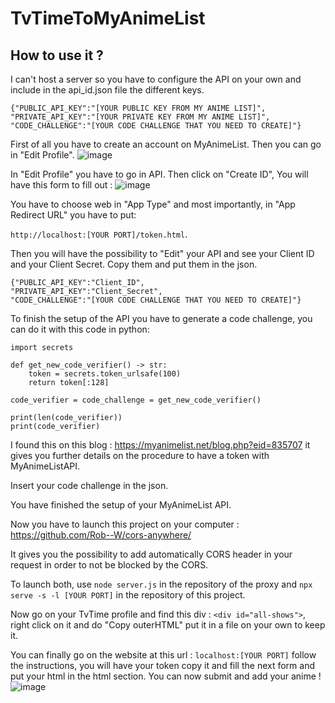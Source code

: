 # TvTimeToMyAnimeList
## How to use it ?
I can't host a server so you have to configure the API on your own and include in the api_id.json file the different keys.
```
{"PUBLIC_API_KEY":"[YOUR PUBLIC KEY FROM MY ANIME LIST]",
"PRIVATE_API_KEY":"[YOUR PRIVATE KEY FROM MY ANIME LIST]",
"CODE_CHALLENGE":"[YOUR CODE CHALLENGE THAT YOU NEED TO CREATE]"}
```

First of all you have to create an account on MyAnimeList.
Then you can go in "Edit Profile".
![image](https://user-images.githubusercontent.com/92669641/160826333-192eeda6-e9c7-4fe0-b017-612151e40b78.png)

In "Edit Profile" you have to go in API.
Then click on "Create ID", You will have this form to fill out :
![image](https://user-images.githubusercontent.com/92669641/160826554-a288eed0-05d9-4019-b483-930a72a55f93.png)

You have to choose web in "App Type" and most importantly, in "App Redirect URL" you have to put: 

```http://localhost:[YOUR PORT]/token.html```.

Then you will have the possibility to "Edit" your API and see your Client ID and your Client Secret. Copy them and put them in the json.
```
{"PUBLIC_API_KEY":"Client_ID",
"PRIVATE_API_KEY":"Client_Secret",
"CODE_CHALLENGE":"[YOUR CODE CHALLENGE THAT YOU NEED TO CREATE]"}
```
To finish the setup of the API you have to generate a code challenge, you can do it with this code in python:
```
import secrets

def get_new_code_verifier() -> str:
    token = secrets.token_urlsafe(100)
    return token[:128]

code_verifier = code_challenge = get_new_code_verifier()

print(len(code_verifier))
print(code_verifier)
```
I found this on this blog : https://myanimelist.net/blog.php?eid=835707 it gives you further details on the procedure to have a token with MyAnimeListAPI.

Insert your code challenge in the json.

You have finished the setup of your MyAnimeList API.

Now you have to launch this project on your computer : https://github.com/Rob--W/cors-anywhere/

It gives you the possibility to add automatically CORS header in your request in order to not be blocked by the CORS.

To launch both, use ```node server.js``` in the repository of the proxy and ```npx serve -s -l [YOUR PORT]``` in the repository of this project.

Now go on your TvTime profile and find this div : ```<div id="all-shows">```, right click on it and do "Copy outerHTML" put it in a file on your own to keep it.

You can finally go on the website at this url : ```localhost:[YOUR PORT]``` follow the instructions, you will have your token copy it and fill the next form and put your html in the html section. You can now submit and add your anime !
![image](https://user-images.githubusercontent.com/92669641/160830711-39a2b0ad-b5ef-4d10-8ee5-4b5a3deba33a.png)
